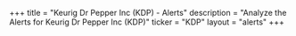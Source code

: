 +++
title = "Keurig Dr Pepper Inc (KDP) - Alerts"
description = "Analyze the Alerts for Keurig Dr Pepper Inc (KDP)"
ticker = "KDP"
layout = "alerts"
+++

